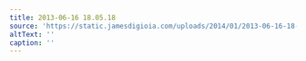 ```yaml
---
title: 2013-06-16 18.05.18
source: 'https://static.jamesdigioia.com/uploads/2014/01/2013-06-16-18-05-18-scaled.jpg'
altText: ''
caption: ''
---
```


